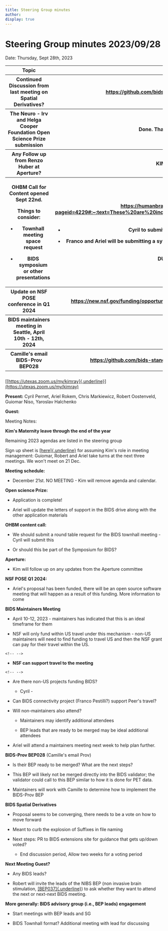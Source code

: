 ```yaml
---
title: Steering Group minutes
author:
display: true
---
```


# Steering Group minutes 2023/09/28

Date: Thursday, Sept 28th, 2023

<!--more-->


<table>
 <colgroup>
  <col style="width: 47%"/>
  <col style="width: 52%"/>
 </colgroup>
 <thead>
  <tr class="header">
   <th>
    <strong>
     Topic
    </strong>
   </th>
   <th>
    <strong>
     Relevant Links
    </strong>
   </th>
  </tr>
  <tr class="odd">
   <th>
    Continued Discussion from last meeting on Spatial Derivatives?
   </th>
   <th>
    <a href="https://github.com/bids-standard/bids-specification/issues/1602">
     <u>
      https://github.com/bids-standard/bids-specification/issues/1602
     </u>
    </a>
   </th>
  </tr>
  <tr class="header">
   <th>
    The Neuro - Irv and Helga Cooper Foundation Open Science Prize
submission
   </th>
   <th>
    Done. Thank Ariel for making it happen!
   </th>
  </tr>
  <tr class="odd">
   <th>
    Any Follow up from Renzo Huber at Aperture?
   </th>
   <th>
    <strong>
     KIM will follow up on this.
    </strong>
   </th>
  </tr>
  <tr class="header">
   <th>
    <p>
     OHBM Call for Content opened Sept 22nd.
    </p>
    <p>
     Things to consider:
    </p>
    <ul>
     <li>
      <p>
       Townhall meeting space request
      </p>
     </li>
     <li>
      <p>
       BIDS symposium or other presentations
      </p>
     </li>
    </ul>
   </th>
   <th>
    <p>
     <a href="https://humanbrainmapping.org/i4a/pages/index.cfm?pageid=4229#:~:text=These%20are%20included%20in%20the,%2435%20USD%20again%20in%202024">
      <u>
       https://humanbrainmapping.org/i4a/pages/index.cfm?pageid=4229#:~:text=These%20are%20included%20in%20the,%2435%20USD%20again%20in%202024
      </u>
     </a>
     .
    </p>
    <ul>
     <li>
      <p>
       Cyril to submit a round-table for town-hall meeting
      </p>
     </li>
     <li>
      <p>
       Franco and Ariel will be submitting a symposium, more content
(a.o., Russ to present along the lines of recent paper)
      </p>
     </li>
    </ul>
    <p>
     <strong>
      DUE DATE Nov 17, 2023
     </strong>
    </p>
   </th>
  </tr>
  <tr class="odd">
   <th>
    Update on NSF POSE conference in Q1 2024
   </th>
   <th>
    <a href="https://new.nsf.gov/funding/opportunities/pathways-enable-open-source-ecosystems-pose">
     <u>
      https://new.nsf.gov/funding/opportunities/pathways-enable-open-source-ecosystems-pose
     </u>
    </a>
   </th>
  </tr>
  <tr class="header">
   <th>
    BIDS maintainers meeting in Seattle, April 10th - 12th, 2024
   </th>
   <th>
   </th>
  </tr>
  <tr class="odd">
   <th>
    Camille's email BIDS-Prov BEP028
   </th>
   <th>
    <a href="https://github.com/bids-standard/bids-specification/pull/487">
     <u>
      https://github.com/bids-standard/bids-specification/pull/487
     </u>
    </a>
    has been closed
   </th>
  </tr>
  <tr class="header">
   <th>
   </th>
   <th>
   </th>
  </tr>
 </thead>
 <tbody>
 </tbody>
</table>



[[https://utexas.zoom.us/my/kimray]{.underline}](https://utexas.zoom.us/my/kimray)

**Present:** Cyril Pernet, Ariel Rokem, Chris Markiewicz, Robert
Oostenveld, Guiomar Niso, Yaroslav Halchenko

**Guest:**


Meeting Notes:

**Kim's Maternity leave through the end of the year**

Remaining 2023 agendas are listed in the steering group

Sign up sheet is
[[here]{.underline}](https://docs.google.com/spreadsheets/d/1Ys52kgOebRxGPYSvowTcmaZhph8rZ0_kflFQ6jtRUU4/edit#gid=0)
for assuming Kim's role in meeting management: Guiomar, Robert and Ariel
take turns at the next three meetings. We won't meet on 21 Dec.

**Meeting schedule:**

-   December 21st. NO MEETING - Kim will remove agenda and calendar.

**Open science Prize:**

-   Application is complete!

-   Ariel will update the letters of support in the BIDS drive along
    with the other application materials

**OHBM content call:**

-   We should submit a round table request for the BIDS townhall
    meeting - Cyril will submit this

-   Or should this be part of the Symposium for BIDS?

**Aperture:**

-   Kim will follow up on any updates from the Aperture committee

**NSF POSE Q1 2024:**

-   Ariel's proposal has been funded, there will be an open source
    software meeting that will happen as a result of this funding. More
    information to come

**BIDS Maintainers Meeting**

-   April 10-12, 2023 - maintainers has indicated that this is an ideal
    timeframe for them

-   NSF will only fund within US travel under this mechanism - non-US
    maintainers will need to find funding to travel US and then the NSF
    grant can pay for their travel within the US.

```{=html}
<!-- -->
```
-   **NSF can support travel to the meeting**

```{=html}
<!-- -->
```
-   Are there non-US projects funding BIDS?

    -   Cyril -

-   Can BIDS connectivity project (Franco Pestilli?) support Peer's
    travel?

-   Will non-maintainers also attend?

    -   Maintainers may identify additional attendees

    -   BEP leads that are ready to be merged may be ideal additional
        attendees

-   Ariel will attend a maintainers meeting next week to help plan
    further.

**BIDS-Prov BEP028** (Camille's email Prov)

-   Is their BEP ready to be merged? What are the next steps?

-   This BEP will likely not be merged directly into the BIDS validator;
    the validator could call to this BEP similar to how it is done for
    PET data.

-   Maintainers will work with Camille to determine how to implement the
    BIDS-Prov BEP

**BIDS Spatial Derivatives**

-   Proposal seems to be converging, there needs to be a vote on how to
    move forward

-   Meant to curb the explosion of Suffixes in file naming

-   Next steps: PR to BIDS extensions site for guidance that gets
    up/down voted?

    -   End discussion period, Allow two weeks for a voting period

**Next Meeting Guest?**

-   Any BIDS leads?

-   Robert will invite the leads of the NIBS BEP (non invasive brain
    stimulation,
    [[BEP037]{.underline}](https://bids.neuroimaging.io/bep037)) to ask
    whether they want to attend the next or next-next BIDS meeting.

**More generally: BIDS advisory group (i.e., BEP leads) engagement**

-   Start meetings with BEP leads and SG

-   BIDS Townhall format? Additional meeting with lead for discussing

